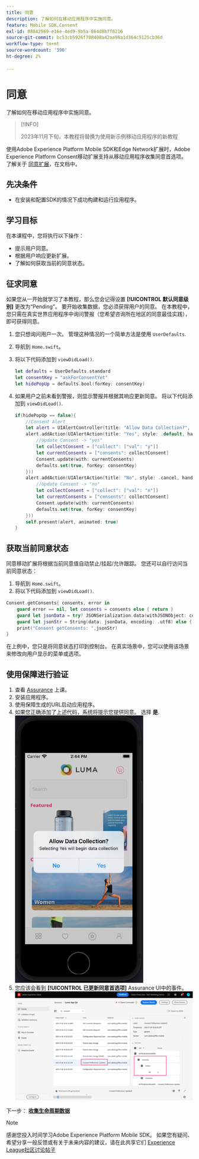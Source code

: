 ```yaml
---
title: 同意
description: 了解如何在移动应用程序中实施同意。
feature: Mobile SDK,Consent
exl-id: 08042569-e16e-4ed9-9b5a-864d8b7f0216
source-git-commit: bc53cb5926f708408a42aa98a1d364c5125cb36d
workflow-type: tm+mt
source-wordcount: '390'
ht-degree: 2%

---
```


# 同意

了解如何在移动应用程序中实施同意。

>[!INFO]
>
> 2023年11月下旬，本教程将替换为使用新示例移动应用程序的新教程

使用Adobe Experience Platform Mobile SDK和Edge Network扩展时，Adobe Experience Platform Consent移动扩展支持从移动应用程序收集同意首选项。 了解关于 [同意扩展](https://developer.adobe.com/client-sdks/documentation/consent-for-edge-network/)，在文档中。

## 先决条件

* 在安装和配置SDK的情况下成功构建和运行应用程序。

## 学习目标

在本课程中，您将执行以下操作：

* 提示用户同意。
* 根据用户响应更新扩展。
* 了解如何获取当前的同意状态。

## 征求同意

如果您从一开始就学习了本教程，那么您会记得设置 **[!UICONTROL 默认同意级别]** 更改为“Pending”。 要开始收集数据，您必须获得用户的同意。 在本教程中，您只需在真实世界应用程序中询问警报（您希望咨询所在地区的同意最佳实践），即可获得同意。

1. 您只想询问用户一次。 管理这种情况的一个简单方法是使用 `UserDefaults`.
1. 导航到 `Home.swift`。
1. 将以下代码添加到 `viewDidLoad()`.

   ```swift
   let defaults = UserDefaults.standard
   let consentKey = "askForConsentYet"
   let hidePopUp = defaults.bool(forKey: consentKey)
   ```

1. 如果用户之前未看到警报，则显示警报并根据其响应更新同意。 将以下代码添加到 `viewDidLoad()`.

   ```swift
   if(hidePopUp == false){
       //Consent Alert
       let alert = UIAlertController(title: "Allow Data Collection?", message: "Selecting Yes will begin data collection", preferredStyle: .alert)
       alert.addAction(UIAlertAction(title: "Yes", style: .default, handler: { action in
           //Update Consent -> "yes"
           let collectConsent = ["collect": ["val": "y"]]
           let currentConsents = ["consents": collectConsent]
           Consent.update(with: currentConsents)
           defaults.set(true, forKey: consentKey)
       }))
       alert.addAction(UIAlertAction(title: "No", style: .cancel, handler: { action in
           //Update Consent -> "no"
           let collectConsent = ["collect": ["val": "n"]]
           let currentConsents = ["consents": collectConsent]
           Consent.update(with: currentConsents)
           defaults.set(true, forKey: consentKey)
       }))
       self.present(alert, animated: true)
   }
   ```


## 获取当前同意状态

同意移动扩展将根据当前同意值自动禁止/挂起/允许跟踪。 您还可以自行访问当前同意状态：

1. 导航到 `Home.swift`。
1. 将以下代码添加到 `viewDidLoad()`.

```swift
Consent.getConsents{ consents, error in
    guard error == nil, let consents = consents else { return }
    guard let jsonData = try? JSONSerialization.data(withJSONObject: consents, options: .prettyPrinted) else { return }
    guard let jsonStr = String(data: jsonData, encoding: .utf8) else { return }
    print("Consent getConsents: ",jsonStr)
}
```

在上例中，您只是将同意状态打印到控制台。 在真实场景中，您可以使用该场景来修改向用户显示的菜单或选项。

## 使用保障进行验证

1. 查看 [Assurance](assurance.md) 上课。
1. 安装应用程序。
1. 使用保障生成的URL启动应用程序。
1. 如果您正确添加了上述代码，系统将提示您提供同意。 选择 **是**.
   ![同意弹出窗口](assets/mobile-consent-validate.png)
1. 您应该会看到 **[!UICONTROL 已更新同意首选项]** Assurance UI中的事件。
   ![验证同意](assets/mobile-consent-update.png)

下一步： **[收集生命周期数据](lifecycle-data.md)**

>[!NOTE]
>
>感谢您投入时间学习Adobe Experience Platform Mobile SDK。 如果您有疑问、希望分享一般反馈或有关于未来内容的建议，请在此共享它们 [Experience League社区讨论帖子](https://experienceleaguecommunities.adobe.com/t5/adobe-experience-platform-data/tutorial-discussion-implement-adobe-experience-cloud-in-mobile/td-p/443796)